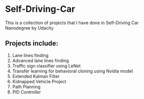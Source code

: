 # Self-Driving-Car
This is a collection of projects that I have done in Self-Driving Car Nanodegree by Udacity

## Projects include:
1. Lane lines finding
2. Advanced lane lines finding
3. Traffic sign classifier using LeNet
4. Transfer learning for behavioral cloning using Nvidia model
5. Extended Kalman Filter
6. Kidnapped Vehicle Project
7. Path Planning
8. PID Controller
